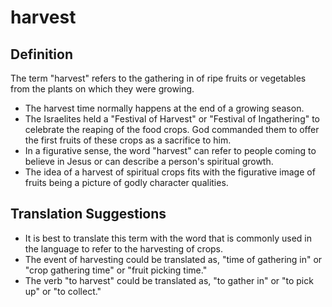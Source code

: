 # harvest

## Definition

The term "harvest" refers to the gathering in of ripe fruits or vegetables from the plants on which they were growing.

* The harvest time normally happens at the end of a growing season.
* The Israelites held a "Festival of Harvest" or "Festival of Ingathering" to celebrate the reaping of the food crops. God commanded them to offer the first fruits of these crops as a sacrifice to him.
* In a figurative sense, the word "harvest" can refer to people coming to believe in Jesus or can describe a person's spiritual growth.
* The idea of a harvest of spiritual crops fits with the figurative image of fruits being a picture of godly character qualities.


## Translation Suggestions



* It is best to translate this term with the word that is commonly used in the language to refer to the harvesting of crops.
* The event of harvesting could be translated as, "time of gathering in" or "crop gathering time" or "fruit picking time."
* The verb "to harvest" could be translated as, "to gather in" or "to pick up" or "to collect."